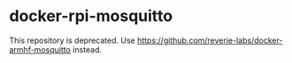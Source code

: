 # docker-rpi-mosquitto

This repository is deprecated. Use https://github.com/reverie-labs/docker-armhf-mosquitto instead.
